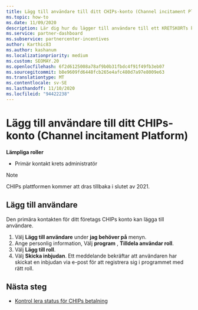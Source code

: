 ```yaml
---
title: Lägg till användare till ditt CHIPs-konto (Channel incitament Platform)
ms.topic: how-to
ms.date: 11/09/2020
description: Lär dig hur du lägger till användare till ett KRETSKORTs konto.
ms.service: partner-dashboard
ms.subservice: partnercenter-incentives
author: Karthic83
ms.author: kashanum
ms.localizationpriority: medium
ms.custom: SEOMAY.20
ms.openlocfilehash: 6f2d6125008a78af9b0b31fbdc4f91f49fb3eb07
ms.sourcegitcommit: b8e9609fd6448fcb265e4afc480d7a97e8009e63
ms.translationtype: MT
ms.contentlocale: sv-SE
ms.lasthandoff: 11/10/2020
ms.locfileid: "94422238"
---
```

# <a name="add-users-to-your-channel-incentives-platform-chip-account"></a>Lägg till användare till ditt CHIPs-konto (Channel incitament Platform)

**Lämpliga roller**

- Primär kontakt krets administratör
 
>[!NOTE]
>CHIPs plattformen kommer att dras tillbaka i slutet av 2021.

## <a name="add-users"></a>Lägg till användare

Den primära kontakten för ditt företags CHIPs konto kan lägga till användare.

1. Välj **Lägg till användare** under **jag behöver på** menyn.
2. Ange personlig information, Välj **program** , **Tilldela användar roll**.
3. Välj **Lägg till roll**.
4. Välj **Skicka inbjudan**.
Ett meddelande bekräftar att användaren har skickat en inbjudan via e-post för att registrera sig i programmet med rätt roll.

## <a name="next-steps"></a>Nästa steg

- [Kontrol lera status för CHIPs betalning](chip-payment-status.md)